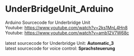 # UnderBridgeUnit_Arduino
Arduino Sourcecode for Underbridge Unit<br>
Youtube: https://www.youtube.com/watch?v=2ks1MnL4Hn8<br>
Youtube: https://www.youtube.com/watch?v=amb12V7W68c<br>
<br>
latest sourcecode for Underbridge Unit: <b>Automatic_3</b><br>
latest sourcecode for voice control: <b>Sprachsteuerung</b><br>
